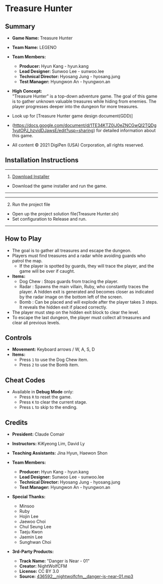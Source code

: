 # Treasure Hunter

## Summary
- **Game Name:** Treasure Hunter  
- **Team Name:** LEGENO  
- **Team Members:**
  - **Producer:** Hyun Kang - hyun.kang  
  - **Lead Designer:** Sunwoo Lee - sunwoo.lee  
  - **Technical Director:** Hyosang Jung - hyosang.jung  
  - **Test Manager:** Hyungwon An - hyungwon.an  

- **High Concept:**  
  "Treasure Hunter" is a top-down adventure game. The goal of this game is to gather unknown valuable treasures while hiding from enemies. The player progresses deeper into the dungeon for more treasures.
- Look up for [Treasure Hunter game design document(GDD)]
- (https://docs.google.com/document/d/1TE34KTZ0iJ0eZNCGwQI2TQDg1yutOPJ_hzvidDJawsE/edit?usp=sharing) for detailed information about this game.

- All content © 2021 DigiPen (USA) Corporation, all rights reserved.

## Installation Instructions
---
1. [Download Installer](https://drive.google.com/file/d/1VzH0DVGU1847jNTG2tktE7pyX6TTG8QN/view?usp=sharing)
- Download the game installer and run the game.
---
---
2. Run the project file
- Open up the project solution file(Treasure Hunter.sln)
- Set configuration to Release and run.
---
## How to Play
- The goal is to gather all treasures and escape the dungeon.  
- Players must find treasures and a radar while avoiding guards who patrol the map.  
  - If the player is spotted by guards, they will trace the player, and the game will be over if caught.  
- **Items:**
  - Dog Chew : Stops guards from tracing the player.
  - Radar : Spawns the main villain, Ruby, who constantly traces the player. A hidden exit is generated and becomes closer as indicated by the radar image on the bottom left of the screen.  
  - Bomb : Can be placed and will explode after the player takes 3 steps. It reveals the hidden exit if placed correctly.  
- The player must step on the hidden exit block to clear the level.  
- To escape the last dungeon, the player must collect all treasures and clear all previous levels.

## Controls
- **Movement:** Keyboard arrows / W, A, S, D  
- **Items:**
  - Press `1` to use the Dog Chew item.
  - Press `2` to use the Bomb item.

## Cheat Codes
- Available in **Debug Mode** only:
  - Press `R` to reset the game.
  - Press `K` to clear the current stage.
  - Press `L` to skip to the ending.

## Credits
- **President:** Claude Comair  
- **Instructors:** KiKyeong Lim, David Ly  
- **Teaching Assistants:** Jina Hyun, Haewon Shon  
- **Team Members:**
  - **Producer:** Hyun Kang - hyun.kang  
  - **Lead Designer:** Sunwoo Lee - sunwoo.lee  
  - **Technical Director:** Hyosang Jung - hyosang.jung  
  - **Test Manager:** Hyungwon An - hyungwon.an  

- **Special Thanks:**
  - Minsoo
  - Ruby
  - Hojin Lee
  - Jaewoo Choi
  - Chul Seung Lee
  - Taeju Kwon
  - Jaemin Lee
  - Sunghwan Choi

- **3rd-Party Products:**  
  - **Track Name:** "Danger is Near - 01"  
  - **Creator:** NightWolfCFM  
  - **License:** CC BY 3.0  
  - **Source:** [436592__nightwolfcfm__danger-is-near-01.mp3](https://freesound.org/people/NightWolfCFM/sounds/436592)
